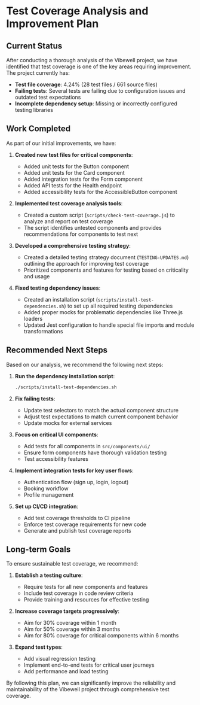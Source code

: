 # Test Coverage Analysis and Improvement Plan

## Current Status

After conducting a thorough analysis of the Vibewell project, we have identified that test coverage is one of the key areas requiring improvement. The project currently has:

- **Test file coverage**: 4.24% (28 test files / 661 source files)
- **Failing tests**: Several tests are failing due to configuration issues and outdated test expectations
- **Incomplete dependency setup**: Missing or incorrectly configured testing libraries

## Work Completed

As part of our initial improvements, we have:

1. **Created new test files for critical components**:
   - Added unit tests for the Button component
   - Added unit tests for the Card component
   - Added integration tests for the Form component
   - Added API tests for the Health endpoint
   - Added accessibility tests for the AccessibleButton component

2. **Implemented test coverage analysis tools**:
   - Created a custom script (`scripts/check-test-coverage.js`) to analyze and report on test coverage
   - The script identifies untested components and provides recommendations for components to test next

3. **Developed a comprehensive testing strategy**:
   - Created a detailed testing strategy document (`TESTING-UPDATES.md`) outlining the approach for improving test coverage
   - Prioritized components and features for testing based on criticality and usage

4. **Fixed testing dependency issues**:
   - Created an installation script (`scripts/install-test-dependencies.sh`) to set up all required testing dependencies
   - Added proper mocks for problematic dependencies like Three.js loaders
   - Updated Jest configuration to handle special file imports and module transformations

## Recommended Next Steps

Based on our analysis, we recommend the following next steps:

1. **Run the dependency installation script**:
   ```bash
   ./scripts/install-test-dependencies.sh
   ```

2. **Fix failing tests**:
   - Update test selectors to match the actual component structure
   - Adjust test expectations to match current component behavior
   - Update mocks for external services

3. **Focus on critical UI components**:
   - Add tests for all components in `src/components/ui/`
   - Ensure form components have thorough validation testing
   - Test accessibility features

4. **Implement integration tests for key user flows**:
   - Authentication flow (sign up, login, logout)
   - Booking workflow
   - Profile management

5. **Set up CI/CD integration**:
   - Add test coverage thresholds to CI pipeline
   - Enforce test coverage requirements for new code
   - Generate and publish test coverage reports

## Long-term Goals

To ensure sustainable test coverage, we recommend:

1. **Establish a testing culture**:
   - Require tests for all new components and features
   - Include test coverage in code review criteria
   - Provide training and resources for effective testing

2. **Increase coverage targets progressively**:
   - Aim for 30% coverage within 1 month
   - Aim for 50% coverage within 3 months
   - Aim for 80% coverage for critical components within 6 months

3. **Expand test types**:
   - Add visual regression testing
   - Implement end-to-end tests for critical user journeys
   - Add performance and load testing

By following this plan, we can significantly improve the reliability and maintainability of the Vibewell project through comprehensive test coverage. 